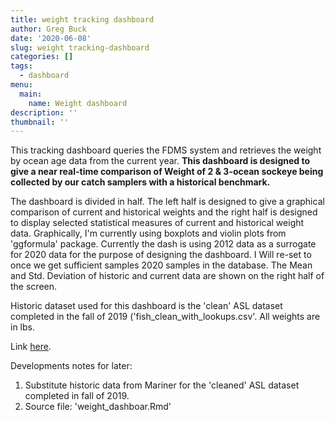 ```yaml
---
title: weight tracking dashboard
author: Greg Buck
date: '2020-06-08'
slug: weight tracking-dashboard
categories: []
tags:
  - dashboard
menu:
  main:
    name: Weight dashboard  
description: ''
thumbnail: ''
---
```


This tracking dashboard queries the FDMS system and retrieves the weight by ocean age data from the current year. **This dashboard is designed to give a near real-time comparison of Weight of 2 & 3-ocean sockeye being collected by our catch samplers with a historical benchmark.** 

The dashboard is divided in half. The left half is designed to give a graphical comparison of current and historical weights and the right half is designed to display selected statistical measures of current and historical weight data. Graphically, I'm currently using boxplots and violin plots from 'ggformula' package. Currently the dash is using 2012 data as a surrogate for 2020 data for the purpose of designing the dashboard. I Will re-set to once we get sufficient samples 2020 samples in the database. The Mean and Std. Deviation of historic and current data are shown on the right half of the screen.

Historic dataset used for this dashboard is the 'clean' ASL dataset completed in the fall of 2019 ('fish_clean_with_lookups.csv'. All weights are in lbs.

Link [here](https://rpubs.com/gbbuck/625540).


Developments notes for later:

1. Substitute historic data from Mariner for the 'cleaned' ASL dataset completed in fall of 2019. 
2. Source file: 'weight_dashboar.Rmd'


